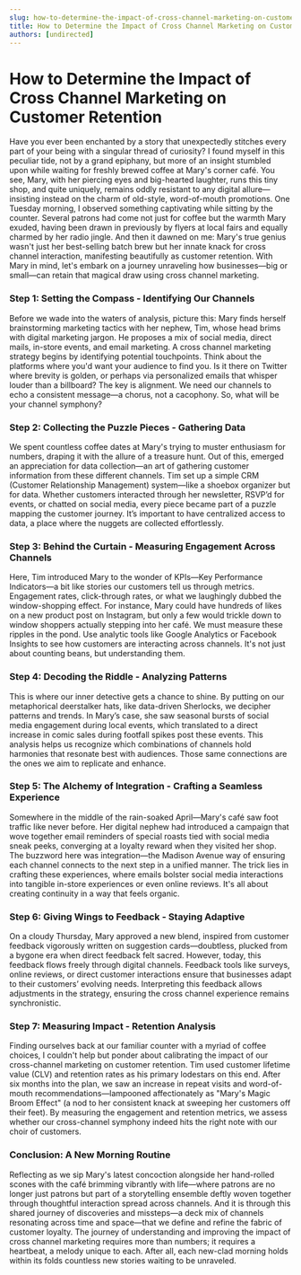 ```yaml
---
slug: how-to-determine-the-impact-of-cross-channel-marketing-on-customer-retention
title: How to Determine the Impact of Cross Channel Marketing on Customer Retention
authors: [undirected]
---
```



# How to Determine the Impact of Cross Channel Marketing on Customer Retention

Have you ever been enchanted by a story that unexpectedly stitches every part of your being with a singular thread of curiosity? I found myself in this peculiar tide, not by a grand epiphany, but more of an insight stumbled upon while waiting for freshly brewed coffee at Mary's corner café. You see, Mary, with her piercing eyes and big-hearted laughter, runs this tiny shop, and quite uniquely, remains oddly resistant to any digital allure—insisting instead on the charm of old-style, word-of-mouth promotions. One Tuesday morning, I observed something captivating while sitting by the counter. Several patrons had come not just for coffee but the warmth Mary exuded, having been drawn in previously by flyers at local fairs and equally charmed by her radio jingle. And then it dawned on me: Mary's true genius wasn't just her best-selling batch brew but her innate knack for cross channel interaction, manifesting beautifully as customer retention. With Mary in mind, let's embark on a journey unraveling how businesses—big or small—can retain that magical draw using cross channel marketing.

### Step 1: Setting the Compass - Identifying Our Channels

Before we wade into the waters of analysis, picture this: Mary finds herself brainstorming marketing tactics with her nephew, Tim, whose head brims with digital marketing jargon. He proposes a mix of social media, direct mails, in-store events, and email marketing. A cross channel marketing strategy begins by identifying potential touchpoints. Think about the platforms where you'd want your audience to find you. Is it there on Twitter where brevity is golden, or perhaps via personalized emails that whisper louder than a billboard? The key is alignment. We need our channels to echo a consistent message—a chorus, not a cacophony. So, what will be your channel symphony?

### Step 2: Collecting the Puzzle Pieces - Gathering Data

We spent countless coffee dates at Mary's trying to muster enthusiasm for numbers, draping it with the allure of a treasure hunt. Out of this, emerged an appreciation for data collection—an art of gathering customer information from these different channels. Tim set up a simple CRM (Customer Relationship Management) system—like a shoebox organizer but for data. Whether customers interacted through her newsletter, RSVP’d for events, or chatted on social media, every piece became part of a puzzle mapping the customer journey. It’s important to have centralized access to data, a place where the nuggets are collected effortlessly.

### Step 3: Behind the Curtain - Measuring Engagement Across Channels

Here, Tim introduced Mary to the wonder of KPIs—Key Performance Indicators—a bit like stories our customers tell us through metrics. Engagement rates, click-through rates, or what we laughingly dubbed the window-shopping effect. For instance, Mary could have hundreds of likes on a new product post on Instagram, but only a few would trickle down to window shoppers actually stepping into her café. We must measure these ripples in the pond. Use analytic tools like Google Analytics or Facebook Insights to see how customers are interacting across channels. It's not just about counting beans, but understanding them.

### Step 4: Decoding the Riddle - Analyzing Patterns

This is where our inner detective gets a chance to shine. By putting on our metaphorical deerstalker hats, like data-driven Sherlocks, we decipher patterns and trends. In Mary’s case, she saw seasonal bursts of social media engagement during local events, which translated to a direct increase in comic sales during footfall spikes post these events. This analysis helps us recognize which combinations of channels hold harmonies that resonate best with audiences. Those same connections are the ones we aim to replicate and enhance.

### Step 5: The Alchemy of Integration - Crafting a Seamless Experience 

Somewhere in the middle of the rain-soaked April—Mary's café saw foot traffic like never before. Her digital nephew had introduced a campaign that wove together email reminders of special roasts tied with social media sneak peeks, converging at a loyalty reward when they visited her shop. The buzzword here was integration—the Madison Avenue way of ensuring each channel connects to the next step in a unified manner. The trick lies in crafting these experiences, where emails bolster social media interactions into tangible in-store experiences or even online reviews. It's all about creating continuity in a way that feels organic.

### Step 6: Giving Wings to Feedback - Staying Adaptive 

On a cloudy Thursday, Mary approved a new blend, inspired from customer feedback vigorously written on suggestion cards—doubtless, plucked from a bygone era when direct feedback felt sacred. However, today, this feedback flows freely through digital channels. Feedback tools like surveys, online reviews, or direct customer interactions ensure that businesses adapt to their customers’ evolving needs. Interpreting this feedback allows adjustments in the strategy, ensuring the cross channel experience remains synchronistic.

### Step 7: Measuring Impact - Retention Analysis 

Finding ourselves back at our familiar counter with a myriad of coffee choices, I couldn't help but ponder about calibrating the impact of our cross-channel marketing on customer retention. Tim used customer lifetime value (CLV) and retention rates as his primary lodestars on this end. After six months into the plan, we saw an increase in repeat visits and word-of-mouth recommendations—lampooned affectionately as "Mary's Magic Broom Effect" (a nod to her consistent knack at sweeping her customers off their feet). By measuring the engagement and retention metrics, we assess whether our cross-channel symphony indeed hits the right note with our choir of customers.

### Conclusion: A New Morning Routine

Reflecting as we sip Mary's latest concoction alongside her hand-rolled scones with the café brimming vibrantly with life—where patrons are no longer just patrons but part of a storytelling ensemble deftly woven together through thoughtful interaction spread across channels. And it is through this shared journey of discoveries and missteps—a deck mix of channels resonating across time and space—that we define and refine the fabric of customer loyalty. The journey of understanding and improving the impact of cross channel marketing requires more than numbers; it requires a heartbeat, a melody unique to each. After all, each new-clad morning holds within its folds countless new stories waiting to be unraveled.